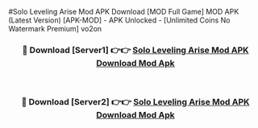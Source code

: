 #Solo Leveling Arise Mod APK Download [MOD Full Game] MOD APK (Latest Version) [APK-MOD] - APK Unlocked - [Unlimited Coins No Watermark Premium] vo2on



<div align="center">

<h3>🔴 Download [Server1] 👉👉 <a href="https://momento.my/?title=Solo_Leveling_Arise_Mod_APK_Download">Solo Leveling Arise Mod APK Download Mod Apk</a></h3><br>

<h3>🔴 Download [Server2] 👉👉 <a href="https://momento.my/?title=Solo_Leveling_Arise_Mod_APK_Download">Solo Leveling Arise Mod APK Download Mod Apk</a></h3>
</div>
